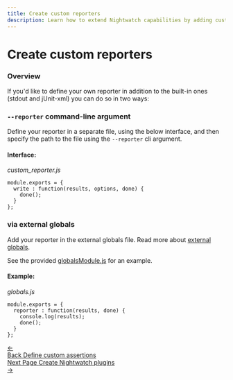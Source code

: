 ```yaml
---
title: Create custom reporters
description: Learn how to extend Nightwatch capabilities by adding custom reporters.
---
```


<div class="page-header"><h1>Create custom reporters</h1></div>

### Overview

If you'd like to define your own reporter in addition to the built-in ones (stdout and jUnit-xml) you can do so in two ways:

### `--reporter` command-line argument
Define your reporter in a separate file, using the below interface, and then specify the path to the file using the `--reporter` cli argument.

#### Interface:
<div class="sample-test"><i>custom_reporter.js</i>
<pre class="line-numbers"><code class="language-javascript">module.exports = {
  write : function(results, options, done) {
    done();
  }
};</code></pre></div>

### via external globals

Add your reporter in the external globals file. Read more about [external globals](https://nightwatchjs.org/guide/concepts/test-globals.html).

See the provided [globalsModule.js](https://github.com/nightwatchjs/nightwatch/blob/main/examples/globalsModule.js) for an example.

#### Example:
<div class="sample-test"><i>globals.js</i>
<pre class="line-numbers"><code class="language-javascript">module.exports = {
  reporter : function(results, done) {
    console.log(results);
    done();
  }
};</code></pre>
</div>

<div class="doc-pagination pt-40">
  <div class="previous">
    <a href="/guide/extending-nightwatch/adding-custom-assertions.html">
      <span>←</span>
        <div class="d-flex flex-column">
          <span class="smallT">Back</span>
          <span class="bigT">Define custom assertions</span>
        </div>
    </a>
  </div>
  <div class="next">
    <a href="/guide/extending-nightwatch/adding-plugins.html">
        <div class="d-flex flex-column">
          <span class="smallT">Next Page</span>
          <span class="bigT">Create Nightwatch plugins</span>
        </div>
        <span>→</span>
    </a>
  </div>
</div>
